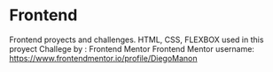 # Frontend
Frontend proyects and challenges.
HTML, CSS, FLEXBOX used in this proyect 
Challege by : Frontend Mentor 
Frontend Mentor username: https://www.frontendmentor.io/profile/DiegoManon
